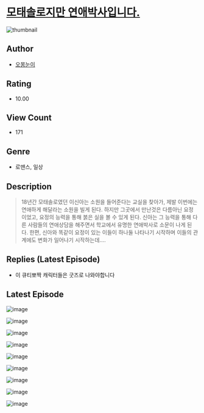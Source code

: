 # [모태솔로지만 연애박사입니다.](https://comic.naver.com/bestChallenge/list?titleId=810312)
![thumbnail](https://image-comic.pstatic.net/user_contents_data/challenge_comic/2023/05/23/358431/upload_7292231832386943284_480x623.jpeg)

## Author
- [오몽눈이](https://comic.naver.com/artistTitle?id=358431)

## Rating
- 10.00

## View Count
- 171

## Genre
- 로맨스, 일상

## Description
> 18년간 모태솔로였던 이신아는 소원을 들어준다는 교실을 찾아가, 제발 이번에는 연애하게 해달라는 소원을 빌게 된다. 하지만 그곳에서 만난것은 다름아닌 요정이었고, 요정의 능력을 통해 붉은 실을 볼 수 있게 된다. 신아는 그 능력을 통해 다른 사람들의 연애상담을 해주면서 학교에서 유명한 연애박사로 소문이 나게 된다. 한편, 신아와 똑같이 요정이 있는 이들이 하나둘 나타나기 시작하며 이들의 관계에도 변화가 일어나기 시작하는데....

## Replies (Latest Episode)
- 이 큐티뽀짝 캐릭터들은 굿즈로 나와야합니다

## Latest Episode
![image](https://image-comic.pstatic.net/user_contents_data/challenge_comic/2023/05/23/358431/upload_3486120570103489081.jpeg)

![image](https://image-comic.pstatic.net/user_contents_data/challenge_comic/2023/05/23/358431/upload_3630525145361310009.jpeg)

![image](https://image-comic.pstatic.net/user_contents_data/challenge_comic/2023/05/23/358431/upload_3991652055036093745.jpeg)

![image](https://image-comic.pstatic.net/user_contents_data/challenge_comic/2023/05/23/358431/upload_3775249255895545700.jpeg)

![image](https://image-comic.pstatic.net/user_contents_data/challenge_comic/2023/05/23/358431/upload_3703475550639110502.jpeg)

![image](https://image-comic.pstatic.net/user_contents_data/challenge_comic/2023/05/23/358431/upload_7220456805035423280.jpeg)

![image](https://image-comic.pstatic.net/user_contents_data/challenge_comic/2023/05/23/358431/upload_3690812290438030387.jpeg)

![image](https://image-comic.pstatic.net/user_contents_data/challenge_comic/2023/05/23/358431/upload_4064042582809065521.jpeg)

![image](https://image-comic.pstatic.net/user_contents_data/challenge_comic/2023/05/23/358431/upload_3474636210631422263.jpeg)
